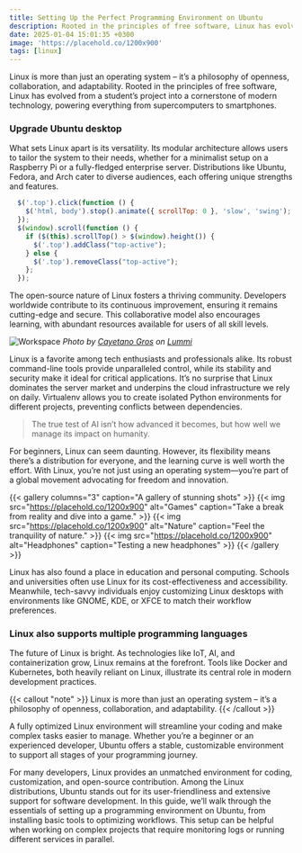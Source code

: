 ```yaml
---
title: Setting Up the Perfect Programming Environment on Ubuntu
description: Rooted in the principles of free software, Linux has evolved from a student’s project into a cornerstone of modern technology, powering everything from supercomputers to smartphones.
date: 2025-01-04 15:01:35 +0300
image: 'https://placehold.co/1200x900'
tags: [linux]
---
```


Linux is more than just an operating system – it’s a philosophy of openness, collaboration, and adaptability. Rooted in the principles of free software, Linux has evolved from a student’s project into a cornerstone of modern technology, powering everything from supercomputers to smartphones.

### Upgrade Ubuntu desktop

What sets Linux apart is its versatility. Its modular architecture allows users to tailor the system to their needs, whether for a minimalist setup on a Raspberry Pi or a fully-fledged enterprise server. Distributions like Ubuntu, Fedora, and Arch cater to diverse audiences, each offering unique strengths and features.

```js
  $('.top').click(function () {
    $('html, body').stop().animate({ scrollTop: 0 }, 'slow', 'swing');
  });
  $(window).scroll(function () {
    if ($(this).scrollTop() > $(window).height()) {
      $('.top').addClass("top-active");
    } else {
      $('.top').removeClass("top-active");
    };
  });
```

The open-source nature of Linux fosters a thriving community. Developers worldwide contribute to its continuous improvement, ensuring it remains cutting-edge and secure. This collaborative model also encourages learning, with abundant resources available for users of all skill levels.

![Workspace](https://placehold.co/1200x900)
*Photo by [Cayetano Gros](https://placehold.co/1200x900) on [Lummi](https://placehold.co/1200x900)*

Linux is a favorite among tech enthusiasts and professionals alike. Its robust command-line tools provide unparalleled control, while its stability and security make it ideal for critical applications. It’s no surprise that Linux dominates the server market and underpins the cloud infrastructure we rely on daily. Virtualenv allows you to create isolated Python environments for different projects, preventing conflicts between dependencies.

> The true test of AI isn’t how advanced it becomes, but how well we manage its impact on humanity.

For beginners, Linux can seem daunting. However, its flexibility means there’s a distribution for everyone, and the learning curve is well worth the effort. With Linux, you’re not just using an operating system—you’re part of a global movement advocating for freedom and innovation.

{{< gallery columns="3" caption="A gallery of stunning shots" >}}
  {{< img src="https://placehold.co/1200x900" alt="Games" caption="Take a break from reality and dive into a game." >}}
  {{< img src="https://placehold.co/1200x900" alt="Nature" caption="Feel the tranquility of nature." >}}
  {{< img src="https://placehold.co/1200x900" alt="Headphones" caption="Testing a new headphones" >}}
{{< /gallery >}}

Linux has also found a place in education and personal computing. Schools and universities often use Linux for its cost-effectiveness and accessibility. Meanwhile, tech-savvy individuals enjoy customizing Linux desktops with environments like GNOME, KDE, or XFCE to match their workflow preferences.

### Linux also supports multiple programming languages

The future of Linux is bright. As technologies like IoT, AI, and containerization grow, Linux remains at the forefront. Tools like Docker and Kubernetes, both heavily reliant on Linux, illustrate its central role in modern development practices.

{{< callout "note" >}}
Linux is more than just an operating system – it’s a philosophy of openness, collaboration, and adaptability.
{{< /callout >}}

A fully optimized Linux environment will streamline your coding and make complex tasks easier to manage. Whether you’re a beginner or an experienced developer, Ubuntu offers a stable, customizable environment to support all stages of your programming journey.

For many developers, Linux provides an unmatched environment for coding, customization, and open-source contribution. Among the Linux distributions, Ubuntu stands out for its user-friendliness and extensive support for software development. In this guide, we’ll walk through the essentials of setting up a programming environment on Ubuntu, from installing basic tools to optimizing workflows. This setup can be helpful when working on complex projects that require monitoring logs or running different services in parallel.